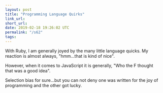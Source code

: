 ```yaml
---
layout: post
title: "Programming Language Quirks"
link_url:
short_url:
date: 2019-02-18 19:26:02 UTC
permalink: "/s62"
tags:
---
```





With Ruby, I am generally joyed by the many little language quicks. My reaction is almost always, "hmm...that is kind of nice". 

However, when it comes to JavaScript it is generally, "Who the F thought that was a good idea". 

Selection bias for sure...but you can not deny one was written for the joy of programming and the other got lucky.